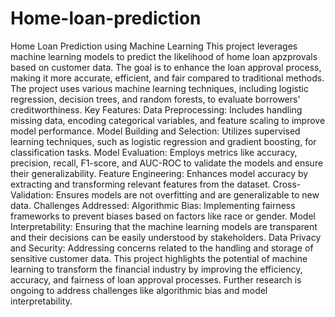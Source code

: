 # Home-loan-prediction
Home Loan Prediction using Machine Learning
This project leverages machine learning models to predict the likelihood of home loan apzprovals based on customer data. The goal is to enhance the loan approval process, making it more accurate, efficient, and fair compared to traditional methods. The project uses various machine learning techniques, including logistic regression, decision trees, and random forests, to evaluate borrowers' creditworthiness.
Key Features:
Data Preprocessing: Includes handling missing data, encoding categorical variables, and feature scaling to improve model performance.
Model Building and Selection: Utilizes supervised learning techniques, such as logistic regression and gradient boosting, for classification tasks.
Model Evaluation: Employs metrics like accuracy, precision, recall, F1-score, and AUC-ROC to validate the models and ensure their generalizability.
Feature Engineering: Enhances model accuracy by extracting and transforming relevant features from the dataset.
Cross-Validation: Ensures models are not overfitting and are generalizable to new data.
Challenges Addressed:
Algorithmic Bias: Implementing fairness frameworks to prevent biases based on factors like race or gender.
Model Interpretability: Ensuring that the machine learning models are transparent and their decisions can be easily understood by stakeholders.
Data Privacy and Security: Addressing concerns related to the handling and storage of sensitive customer data.
This project highlights the potential of machine learning to transform the financial industry by improving the efficiency, accuracy, and fairness of loan approval processes. Further research is ongoing to address challenges like algorithmic bias and model interpretability.







